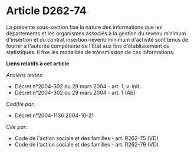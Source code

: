 # Article D262-74

La présente sous-section fixe la nature des informations que les départements et les organismes associés à la gestion du
revenu minimum d'insertion et du contrat insertion-revenu minimum d'activité sont tenus de fournir à l'autorité compétente de
l'Etat aux fins d'établissement de statistiques. Il fixe les modalités de transmission de ces informations.

**Liens relatifs à cet article**

_Anciens textes_:

  - Décret n°2004-302 du 29 mars 2004 - art. 1, v. init.
  - Décret n°2004-302 du 29 mars 2004 - art. 1 (Ab)

_Codifié par_:

  - Décret n°2004-1136 2004-10-21

_Cité par_:

  - Code de l'action sociale et des familles - art. R262-75 (VD)
  - Code de l'action sociale et des familles - art. R262-79 (VD)
